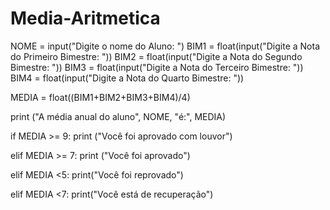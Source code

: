 # Media-Aritmetica
NOME = input("Digite o nome do Aluno: ")
BIM1 = float(input("Digite a Nota do Primeiro Bimestre: "))
BIM2 = float(input("Digite a Nota do Segundo Bimestre: "))
BIM3 = float(input("Digite a Nota do Terceiro Bimestre: "))
BIM4 = float(input("Digite a Nota do Quarto Bimestre: "))

MEDIA = float((BIM1+BIM2+BIM3+BIM4)/4)

print ("A média anual do aluno", NOME, "é:", MEDIA)
    
if MEDIA >= 9:
    print ("Você foi aprovado com louvor")
    
elif MEDIA >= 7:
    print ("Você foi aprovado")

elif MEDIA <5:
    print("Você foi reprovado")
    
elif MEDIA <7:
    print("Você está de recuperação")
